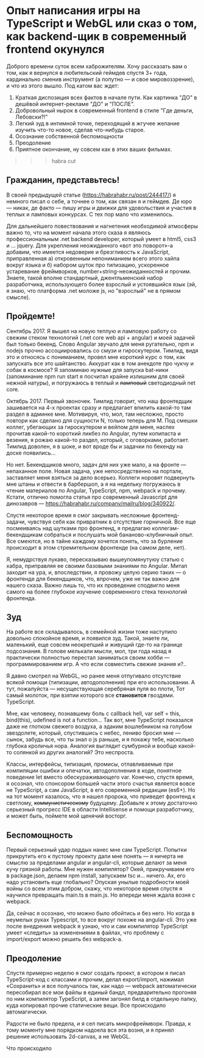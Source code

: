 # Опыт написания игры на TypeScript и WebGL или сказ о том, как backend-щик в современный frontend окунулся

Доброго времени суток всем хаброжителям. Хочу рассказать вам о том, как я вернулся в любительский геймдев спустя 3+ года, кардинально сменив инструмент (а попутно — и свое мировоззрение), и что из этого вышло. Под катом вас ждет:

1. Краткая диспозиция всех фактов в начале пути. Как картинка "ДО" в дешёвой интернет-рекламе "ДО" и "ПОСЛЕ".
1. Добровольный нырок в современный frontend в стиле "Где деньги, Лебовски?!"
1. Легкий зуд в интимной точке, переходящий в жгучее желание изучить что-то новое, сделав что-нибудь старое.
1. Осознание собственной беспомощности
1. Преодоление
1. Приятное окончание, ну совсем как в этих ваших фильмах.

>>>habra cut

## Гражданин, представьтесь!
В своей предыдущей статье (https://habrahabr.ru/post/244417/) я немного писал о себе, а точнее о том, как связан я и геймдев. Де юро — никак, де факто — пишу игры и движки для удовольствия и участия в теплых и ламповых конкурсах. С тех пор мало что изменилось.

Для дальнейшего повествования и нагнетения необходимой атмосферы важно то, что на момент начала этого сказа я являюсь профессиональным .net backend developer, который умеет в html5, css3 и ... jquery. Для укрепления неожиданного «вот это поворот»-а добавим, что имеется недоверие и брезгливость к JavaScript, приправленная а) откровенным непониманием всего этого хайпа вокруг языка и б) набором шуток про типизацию, ускоренное устаревание фреймворков, number+string-неожиданностей и прочим. Знаете, такой вполне стандартный, джентльменский набор разработчика, использующего более взрослый и устоявшийся язык (эй, я знаю, что платформа .net моложе js, но "взрослый" не в прямом смысле).

## Пройдемте!
Сентябрь 2017. Я вышел на новую теплую и ламповую работу со свежим стеком технологий (.net core web api + angular) и моей задачей был только бекенд. Слово Angular звучало для меня ругательно, npm и nodejs прочно ассоциировались со смузи и гироскутером. Тимлид, видя это и относясь с пониманием, провел мне короткий курс о том, как запускать все это шайтанство. Аккурат как в том анекдоте про чукчу и собак в космосе? Я запоминаю нужные для запуска bat-ники (запоминание npm run start я посчитал крайне излишним для своей нежной натуры), и погружаюсь в теплый и ~~ламповый~~ светодиодный net core.

Октябрь 2017. Первый звоночек. Тимлид говорит, что наш фронтедщик зашивается на 4-х проектах сразу и предлагает впилить какой-то там раздел в админке мне. Мотивируя, что, мол, там несложно, просто повтори как сделано для сущности N, только теперь для M. Под смешки коллег, убегающих за гироскутером и вейпом для меня, наспех прочитав какой-то короткий ликбез по Angular, путем копипаста и везения, я рожаю какой-то раздел, который, с оговорками, работает. Тимлид доволен, я в шоке, и вот вроде бы и задачки по бекенду на доске появились...

Но нет. Бекендщиков много, задач для них уже мало, а на фронте — непаханное поле. Новая задача, уже непосредственно на портале, заставляет меня взяться за дело всерьез. Коллеги норовят подвернуть мне штаны и отвести в барбершоп, а я на недельку погружаюсь в чтение материалов по Angular, TypeScript, npm, webpack и прочему. Кстати, отлично помогла статья про современный Javascript для динозавров — https://habrahabr.ru/company/mailru/blog/340922/. 

Спустя некоторое время я смог закрывать несложные фронтенд-задачи, чувствуя себя как привратник в отсутствие горничной. Все еще посмеиваясь над шутками про фронтенд, я предлагаю коллегам-бекендщикам собраться и послушать мой бананово-клубничный опыт. Все смеются, но в тайне каждому хочется понять, что за бурление происходит в этом стремительном фронтенде (на самом деле, нет).

Я, немудрствуя лукаво, пересказываю вышеупомянутуюу статью с хабра, приправляя ее своими базовыми знаниями по Angular. Митап заходит на ура, и, впоследствии, я провожу целую серию таких — о фронтенде для бекендщиков, что, впрочем, уже не так важно для нашего сказа. Важно лишь то, что их проведение сподвигло меня самого на более глубокое изучение современного стека технологий фронтенда.

## Зуд
На работе все складывалось, в семейной жизни тоже наступило довольно спокойное время, и появился зуд. Такой, знаете ли, маленький, еще совсем неокрепший и живущий где-то на границе подсознания. В голове мелькали мысли, мол, три года назад я практически полностью перестал заниматься своим хобби — программированием игр. А что если совместить свежие знания и?..

Я давно смотрел на WebGL, но ранее меня отпугивало отсутствие всякой помощи (типизации, автодополнения) при его использовании. А тут, пожалуйста — несуществующая серебряная пуля во плоти, Тот самый молоток, при взятии которого все **становится** гвоздями. TypeScript.

Мне, как человеку, познавшему боль с callback hell, var self = this, bind(this), udefined is not a function... Так вот, мне TypeScript показался даже не глотком свежего воздуха, а эдаким вошлебником на голубом звездолете, который, спустившись с небес, лениво бросил мне — сынок, забудь все, что ты знал о js раньше, и я покажу тебе, насколько глубока кроличья нора. Аналогия выглядит сумбурной и вообще какой-то солянкой из других аналогий? Это неспроста.

Классы, интерфейсы, типизация, промисы, отлавливаемые при компиляции ошибки и опечатки, автодополнения в коде, понятное поведение let вместо обескураживающего var.  Конечно, спустя время, я осознал, что спонсором большей части этого счастья является вовсе не TypeScript, а сам JavaScript, в его современной редакции (es6+). Но на тот момент казалось, что я нашел пророка, что приведет фронтенд к светлому, ~~коммунистическому~~ будущему. Добавьте к этому достаточно серьезный прогресс IDE в области Intellisense и помощи разработчику, и может быть, поймете мой щенячий восторг.

## Беспомощность
Первый серьезный удар поддых нанес мне сам TypeScript. Попытки прикрутить его к пустому проекту дали мне понять — я ничерта не смыслю за пределами angular и angular-cli, которые делают за меня кучу грязной работы. Мне нужен компилятор? Окей, прикручиваем его в package.json, делаем npm install, запускаем tsc и... ничего. Ах, его надо установить еще глобально? Опуская унылые подробности моей войны со всем этим добром, скажу, что некоторое время спустя я научился превращать main.ts в main.js. Но впереди меня ждала возня с webpack. 

Да, сейчас я осознаю, что можно было обойтись и без него. Но когда в неумелых руках Typescript, то все вокруг похоже на angular-cli. Это уже после внедрения webpack я узнаю, что и сам компилятор TypeScript умеет «следить» за изменениями в файлах, что проблему с import/export можно решить без webpack-а. 

## Преодоление
Спустя примерно неделю я смог создать проект, в котором я писал TypeScript-код с классами и прочим, делал export/import, нажимал «Сохранить» и все получалось так, как надо — webpack автоматически пересобирал все мои файлы в единый бандл, предварительно прогоняя по ним компилятор TypeScript, а затем загонял билд в отдельную папку, куда копировал прочие статические вещи. Все происходило автомагически. 

Радости не было предела, и я сел писать микрофреймворк. Правда, к тому моменту мне порядком надоела вся эта возня, и я принял решение использовать 2d-canvas, а не WebGL.

Что происходило

